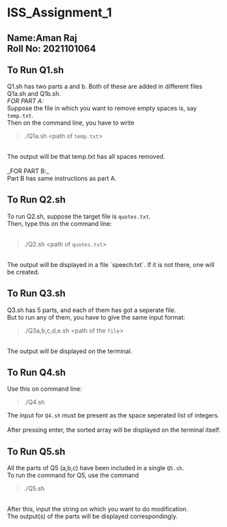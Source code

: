 ISS_Assignment_1
===============
**Name**:**Aman Raj**
<br>
**Roll No: 2021101064**
<br>
<br>
To Run Q1.sh
------------
Q1.sh has two parts a and b. Both of these are added in different files Q1a.sh and Q1b.sh.
<br>
_FOR PART A:_
<br>
Suppose the file in which you want to remove empty spaces is, say `temp.txt`.
<br>
Then on the command line, you have to write<br>
>./Q1a.sh <path of `temp.txt`>
<br>
The output will be that temp.txt has all spaces removed.
<br><br>
_FOR PART B:_ 
<br>
Part B has same instructions as part A. 

To Run Q2.sh
----
To run Q2.sh, suppose the target file is `quotes.txt`.<br>
Then, type this on the command line:<br>
<br>
>./Q2.sh <path of `quotes.txt`>
<br>
The output will be displayed in a file `speech.txt`. If it is not there, one will be created.<br>

To Run Q3.sh
---
Q3.sh has 5 parts, and each of them has got a seperate file.<br>
But to run any of them, you have to give the same input format:
<br>
>./Q3a,b,c,d,e.sh <path of the `file`>
<br>
The output will be displayed on the terminal.

To Run Q4.sh
---
Use this on command line:<br>
>./Q4.sh

The input for `Q4.sh` must be present as the space seperated list of integers.<br><br>
After pressing enter, the sorted array will be displayed on the terminal itself. <br>

To Run Q5.sh
---
All the parts of Q5 (a,b,c) have been included in a single `Q5.sh`.<br>
To run the command for Q5, use the command 
>./Q5.sh
<br>
After this, input the string on which you want to do modification.<br>
The output(s) of the parts will be displayed correspondingly.<br>
